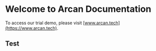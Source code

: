 # Welcome to Arcan Documentation

To access our trial demo, please visit [www.arcan.tech](https://www.arcan.tech).

## Test
